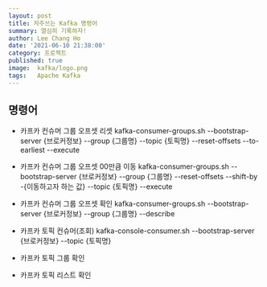 ```yaml
---
layout: post
title: 자주쓰는 Kafka 명령어
summary: 열심히 기록하자!
author: Lee Chang Ho
date: '2021-06-10 21:38:00'
category: 프로젝트
published: true
image:  kafka/logo.png
tags:   Apache Kafka
---
```


## 명령어
+ 카프카 컨슈머 그룹 오프셋 리셋
	kafka-consumer-groups.sh --bootstrap-server {브로커정보} --group {그룹명} --topic {토픽명} --reset-offsets --to-earliest --execute
	
+ 카프카 컨슈머 그룹 오프셋 00만큼 이동
	kafka-consumer-groups.sh --bootstrap-server {브로커정보} --group {그룹명} --reset-offsets --shift-by -{이동하고자 하는 값} --topic {토픽명} --execute

+ 카프카 컨슈머 그룹 오프셋 확인
	kafka-consumer-groups.sh  --bootstrap-server {브로커정보} --group {그룹명} --describe

+ 카프카 토픽 컨슈머(조회)
	kafka-console-consumer.sh --bootstrap-server {브로커정보} --topic {토픽명} 
+ 카프카 토픽 그룹 확인
+ 카프카 토픽 리스트 확인
<!--stackedit_data:
eyJoaXN0b3J5IjpbLTIwODY0OTk5NjgsLTc2NzYxMzUxOCwtOT
I5NjYxMjUxXX0=
-->